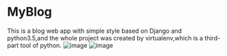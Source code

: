 # MyBlog
This is a blog web app with simple style based on Django and python3.5,and the whole project was created by virtualenv,which is a third-part tool of python.
![image](http://github.com/ZhangYumi/MyBlog/origen/master/screenshot/index.png)
![image](http://github.com/ZhangYumi/MyBlog/origen/master/screenshot/detail.png)
